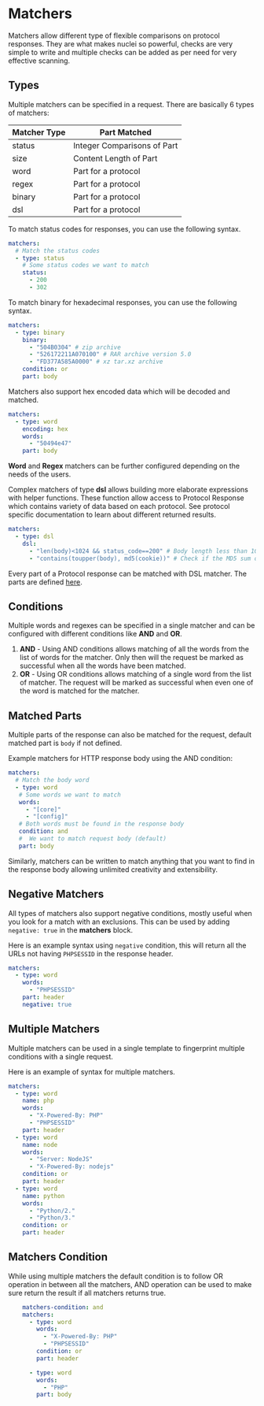 # Matchers

Matchers allow different type of flexible comparisons on protocol responses. They are what makes nuclei so powerful, checks are very simple to write and multiple checks can be added as per need for very effective scanning.

## Types

Multiple matchers can be specified in a request. There are basically 6 types of matchers:

| Matcher Type | Part Matched                |
|--------------|-----------------------------|
| status       | Integer Comparisons of Part |
| size         | Content Length of Part      |
| word         | Part for a protocol         |
| regex        | Part for a protocol         |
| binary       | Part for a protocol         |
| dsl          | Part for a protocol         |

To match status codes for responses, you can use the following syntax.

```yaml
matchers:
  # Match the status codes
  - type: status
    # Some status codes we want to match
    status:
      - 200
      - 302
```

To match binary for hexadecimal responses, you can use the following syntax.

```yaml
matchers:
  - type: binary
    binary:
      - "504B0304" # zip archive
      - "526172211A070100" # RAR archive version 5.0
      - "FD377A585A0000" # xz tar.xz archive
    condition: or
    part: body
```

Matchers also support hex encoded data which will be decoded and matched.

```yaml
matchers:
  - type: word
    encoding: hex
    words:
      - "50494e47"
    part: body
```

**Word** and **Regex** matchers can be further configured depending on the needs of the users.

Complex matchers of type **dsl** allows building more elaborate expressions with helper functions. These function allow access to Protocol Response which contains variety of data based on each protocol. See protocol specific documentation to learn about different returned results.


```yaml
matchers:
  - type: dsl
    dsl:
      - "len(body)<1024 && status_code==200" # Body length less than 1024 and 200 status code
      - "contains(toupper(body), md5(cookie))" # Check if the MD5 sum of cookies is contained in the uppercase body
```

Every part of a Protocol response can be matched with DSL matcher. The parts are defined [here](parts.md).
## Conditions

Multiple words and regexes can be specified in a single matcher and can be configured with different conditions like **AND** and **OR**.

1. **AND** - Using AND conditions allows matching of all the words from the list of words for the matcher. Only then will the request be marked as successful when all the words have been matched.
2. **OR** - Using OR conditions allows matching of a single word from the list of matcher. The request will be marked as successful when even one of the word is matched for the matcher.

## Matched Parts

Multiple parts of the response can also be matched for the request, default matched part is `body` if not defined. 

Example matchers for HTTP response body using the AND condition:

```yaml
matchers:
  # Match the body word
  - type: word
   # Some words we want to match
   words:
     - "[core]"
     - "[config]"
   # Both words must be found in the response body
   condition: and
   #  We want to match request body (default)
   part: body
```

Similarly, matchers can be written to match anything that you want to find in the response body allowing unlimited creativity and extensibility.


## Negative Matchers

All types of matchers also support negative conditions, mostly useful when you look for a match with an exclusions. This can be used by adding `negative: true` in the **matchers** block.

Here is an example syntax using `negative` condition, this will return all the URLs not having `PHPSESSID` in the response header. 

```yaml
matchers:
  - type: word
    words:
      - "PHPSESSID"
    part: header
    negative: true
```

## Multiple Matchers

Multiple matchers can be used in a single template to fingerprint multiple conditions with a single request.

Here is an example of syntax for multiple matchers.

```yaml
matchers:
  - type: word
    name: php
    words:
      - "X-Powered-By: PHP"
      - "PHPSESSID"
    part: header
  - type: word
    name: node
    words:
      - "Server: NodeJS"
      - "X-Powered-By: nodejs"
    condition: or
    part: header
  - type: word
    name: python
    words:
      - "Python/2."
      - "Python/3."
    condition: or
    part: header
```

## Matchers Condition

While using multiple matchers the default condition is to follow OR operation in between all the matchers, AND operation can be used to make sure return the result if all matchers returns true.

```yaml
    matchers-condition: and
    matchers:
      - type: word
        words:
          - "X-Powered-By: PHP"
          - "PHPSESSID"
        condition: or
        part: header

      - type: word
        words:
          - "PHP"
        part: body
```
